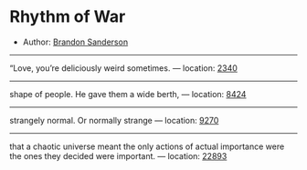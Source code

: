 # Rhythm of War

* Author: [Brandon Sanderson]()




---
“Love, you’re deliciously weird sometimes. — location: [2340]()

---
shape of people. He gave them a wide berth, — location: [8424]()

---
strangely normal. Or normally strange — location: [9270]()

---
that a chaotic universe meant the only actions of actual importance were the ones they decided were important. — location: [22893]()

